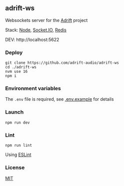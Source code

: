## adrift-ws

Websockets server for the [Adrift](https://github.com/adrift-audio/adrift-desktop) project

Stack: [Node](https://nodejs.org), [Socket.IO](https://socket.io), [Redis](https://www.npmjs.com/package/redis)

DEV: http://localhost:5622

### Deploy

```shell script
git clone https://github.com/adrift-audio/adrift-ws
cd ./adrift-ws
nvm use 16
npm i
```

### Environment variables

The `.env` file is required, see [.env.example](.env.example) for details

### Launch

```shell script
npm run dev
```

### Lint

```shell script
npm run lint
```

Using [ESLint](https://eslint.org)

### License

[MIT](LICENSE.md)
